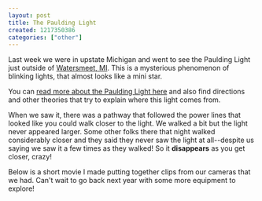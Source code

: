 ```yaml
---
layout: post
title: The Paulding Light
created: 1217350386
categories: ["other"]
---
```

Last week we were in upstate Michigan and went to see the Paulding Light just outside of <a href="http://maps.google.com/maps?f=q&hl=en&geocode=&q=watersmeet,+mi&ie=UTF8&z=10&iwloc=addr">Watersmeet, MI</a>.  This is a mysterious phenomenon of blinking lights, that almost looks like a mini star.

You can <a href="http://www.backwoodswisconsin.com/paulding_light.htm">read more about the Paulding Light here</a> and also find directions and other theories that try to explain where this light comes from.

When we saw it, there was a pathway that followed the power lines that looked like you could walk closer to the light. We walked a bit but the light never appeared larger. Some other folks there that night walked considerably closer and they said they never saw the light at all--despite us saying we saw it a few times as they walked! So it <strong>disappears</strong> as you get closer, crazy!

Below is a short movie I made putting together clips from our cameras that we had. Can't wait to go back next year with some more equipment to explore!

<object width="425" height="350"> <param name="movie" value="http://www.youtube.com/v/NznmgW2JtyM"> </param> <embed src="http://www.youtube.com/v/NznmgW2JtyM" type="application/x-shockwave-flash" width="425" height="350"> </embed> </object>
